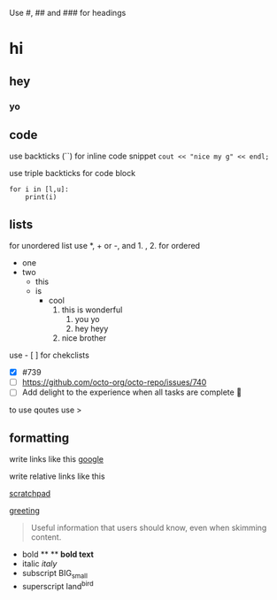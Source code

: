 Use #, ## and ### for headings

# hi

## hey

### yo

## code

use backticks (``) for inline code snippet
`cout << "nice my g" << endl;`

use triple backticks for code block

```
for i in [l,u]:
    print(i)
```

## lists

for unordered list use \*, + or -, and 1. , 2. for ordered

- one
- two
  - this
  - is
    - cool
      1. this is wonderful
         1. you yo
         2. hey heyy
      2. nice brother

use - [ ] for chekclists

- [x] #739
- [ ] https://github.com/octo-org/octo-repo/issues/740
- [ ] Add delight to the experience when all tasks are complete :tada:

to use qoutes use >

## formatting

write links like this
[google](google.com)

write relative links like this

[scratchpad](./scratchpad.md)

[greeting](#hi)

> Useful information that users should know, even when skimming content.

- bold \*\* \*\* **bold text**
- italic _italy_
- subscript BIG<sub>small</sub>
- superscript land<sup>bird</sup>
